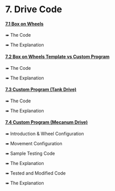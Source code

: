 # 7. Drive Code

#### [7.1 Box on Wheels](box_on_wheels.md)
➠ The Code

➠ The Explanation

#### [7.2 Box on Wheels Template vs Custom Program](box_on_wheels_template_vs_custom_program.md)
➠ The Code

➠ The Explanation

#### [7.3 Custom Program (Tank Drive)](custom_program_tank_drive.md)
➠ The Code

➠ The Explanation

#### [7.4 Custom Program (Mecanum Drive)](custom_program_mecanum_drive.md)
➠ Introduction & Wheel Configuration

➠ Movement Configuration

➠ Sample Testing Code

➠ The Explanation

➠ Tested and Modified Code

➠ The Explanation